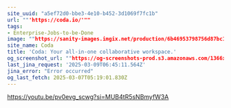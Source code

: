 ```yaml
---
site_uuid: "a5ef72d0-bbe3-4e10-b452-3d1069f7fc1b"
url: ""'https://coda.io/'""
tags:
- Enterprise-Jobs-to-be-Done
image: ""https://sanity-images.imgix.net/production/6b46953798756d87bc1ad579a32d2af427ba6d3d-1200x628.png?w=&auto=format%2Ccompress""
site_name: Coda
title: 'Coda: Your all-in-one collaborative workspace.'
og_screenshot_url: ""https://og-screenshots-prod.s3.amazonaws.com/1366x768/80/false/d9cc37c9e295374b4b44803cb550b434857eb82bf038419d25186e2b407f5511.jpeg""
last_jina_request: '2025-03-09T06:45:11.564Z'
jina_error: "Error occurred"
og_last_fetch: 2025-03-07T05:19:01.830Z
---
```


https://youtu.be/pv0evg_scwg?si=MUB4tR5sNBmyfW3A
